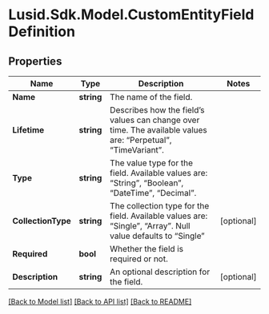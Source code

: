 # Lusid.Sdk.Model.CustomEntityFieldDefinition

## Properties

Name | Type | Description | Notes
------------ | ------------- | ------------- | -------------
**Name** | **string** | The name of the field. | 
**Lifetime** | **string** | Describes how the field’s values can change over time. The available values are: “Perpetual”, “TimeVariant”. | 
**Type** | **string** | The value type for the field. Available values are: “String”, “Boolean”, “DateTime”, “Decimal”. | 
**CollectionType** | **string** | The collection type for the field. Available values are: “Single”, “Array”. Null value defaults to “Single” | [optional] 
**Required** | **bool** | Whether the field is required or not. | 
**Description** | **string** | An optional description for the field. | [optional] 

[[Back to Model list]](../README.md#documentation-for-models) [[Back to API list]](../README.md#documentation-for-api-endpoints) [[Back to README]](../README.md)

